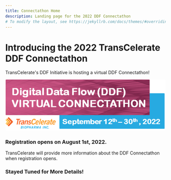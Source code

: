 ```yaml
---
title: Connectathon Home
description: Landing page for the 2022 DDF Connectathon
# To modify the layout, see https://jekyllrb.com/docs/themes/#overriding-theme-defaults
---
```

# Introducing the 2022 TransCelerate DDF Connectathon

TransCelerate's DDF Initiative is hosting a virtual DDF Connectathon!

<a href="">
<img src="media/images/Connectathon_Banner.png">
</a>
<p></p>

### Registration opens on August 1st, 2022.

TransCelerate will provide more information about the DDF Connectathon when registration opens.
<p></p>

### Stayed Tuned for More Details!
